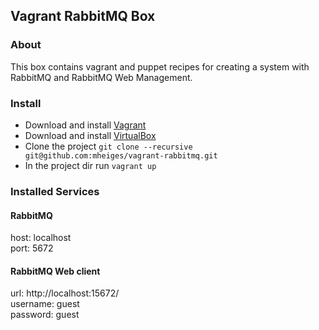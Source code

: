 ## Vagrant RabbitMQ Box

### About

This box contains vagrant and puppet recipes for creating a system with RabbitMQ and RabbitMQ Web Management.


### Install

* Download and install [Vagrant](https://www.vagrantup.com/downloads.html)
* Download and install  [VirtualBox](https://www.virtualbox.org/wiki/Downloads)
* Clone the project ```git clone --recursive git@github.com:mheiges/vagrant-rabbitmq.git```
* In the project dir run ```vagrant up```


### Installed Services

#### RabbitMQ

host: localhost  
port: 5672  

#### RabbitMQ Web client

url: http://localhost:15672/  
username: guest  
password: guest  
